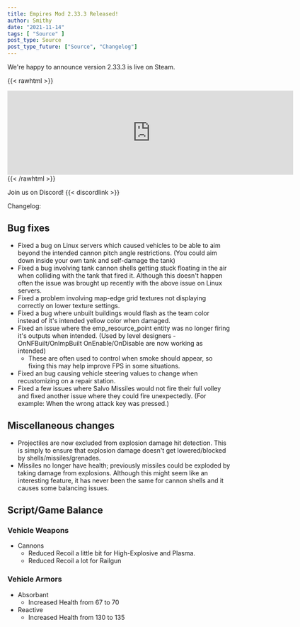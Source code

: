 ```yaml
---
title: Empires Mod 2.33.3 Released!
author: Smithy
date: "2021-11-14"
tags: [ "Source" ]
post_type: Source
post_type_future: ["Source", "Changelog"]
---
```



We're happy to announce version 2.33.3 is live on Steam.

{{< rawhtml >}}
<iframe src="https://store.steampowered.com/widget/17740/" frameborder="0" width="646" height="190"></iframe>
{{< /rawhtml >}}

Join us on Discord! {{< discordlink >}}

Changelog:

## Bug fixes
- Fixed a bug on Linux servers which caused vehicles to be able to aim beyond the intended cannon pitch angle restrictions. (You could aim down inside your own tank and self-damage the tank)
- Fixed a bug involving tank cannon shells getting stuck floating in the air when colliding with the tank that fired it. Although this doesn't happen often the issue was brought up recently with the above issue on Linux servers.
- Fixed a problem involving map-edge grid textures not displaying correctly on lower texture settings.
- Fixed a bug where unbuilt buildings would flash as the team color instead of it's intended yellow color when damaged.
- Fixed an issue where the emp_resource_point entity was no longer firing it's outputs when intended. (Used by level designers - OnNFBuilt/OnImpBuilt OnEnable/OnDisable are now working as intended)
    - These are often used to control when smoke should appear, so fixing this may help improve FPS in some situations.
- Fixed an bug causing vehicle steering values to change when recustomizing on a repair station.
- Fixed a few issues where Salvo Missiles would not fire their full volley and fixed another issue where they could fire unexpectedly. (For example: When the wrong attack key was pressed.)


## Miscellaneous changes
- Projectiles are now excluded from explosion damage hit detection. This is simply to ensure that explosion damage doesn't get lowered/blocked by shells/missiles/grenades.
- Missiles no longer have health; previously missiles could be exploded by taking damage from explosions. Although this might seem like an interesting feature, it has never been the same for cannon shells and it causes some balancing issues.


## Script/Game Balance

### Vehicle Weapons
- Cannons
    - Reduced Recoil a little bit for High-Explosive and Plasma.
    - Reduced Recoil a lot for Railgun
	
### Vehicle Armors
- Absorbant
    - Increased Health from 67 to 70
- Reactive
    - Increased Health from 130 to 135


